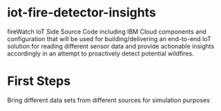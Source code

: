 # iot-fire-detector-insights
fireWatch IoT Side Source Code including IBM Cloud components and configuration that will be used for building/delivering an end-to-end IoT solution for reading different sensor data and provide actionable insights accordingly in an attempt to proactively detect potential wildfires. 

# First Steps
Bring different data sets from different sources for simulation purposes
